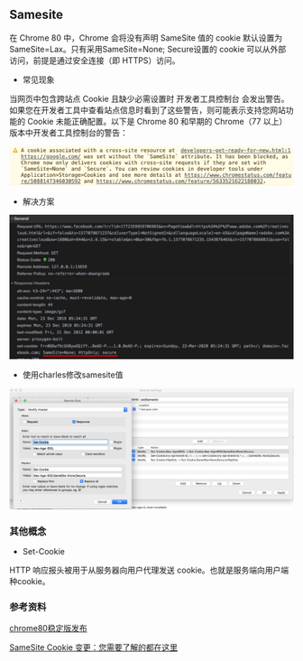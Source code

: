 ## Samesite

在 Chrome 80 中，Chrome 会将没有声明 SameSite 值的 cookie 默认设置为SameSite=Lax。只有采用SameSite=None; Secure设置的 cookie 可以从外部访问，前提是通过安全连接（即 HTTPS）访问。

* 常见现象

当网页中包含跨站点 Cookie 且缺少必需设置时 开发者工具控制台 会发出警告。如果您在开发者工具中查看站点信息时看到了这些警告，则可能表示支持您网站功能的 Cookie 未能正确配置。以下是 Chrome 80 和早期的 Chrome（77 以上）版本中开发者工具控制台的警告：

![waring](../images/samesite-warning.png)

* 解决方案

![samesite none](../images/samesite.png)

* 使用charles修改samesite值

![charles-samesite](../images/charles-samesite.jpg)

### 其他概念

* Set-Cookie

HTTP 响应报头被用于从服务器向用户代理发送 cookie。也就是服务端向用户端种cookie。

### 参考资料

[chrome80稳定版发布](https://www.oschina.net/news/113190/chrome-80-stable-released)

[SameSite Cookie 变更：您需要了解的都在这里](https://mp.weixin.qq.com/s/a1wh4teTPIq4AcC6g09mRw)